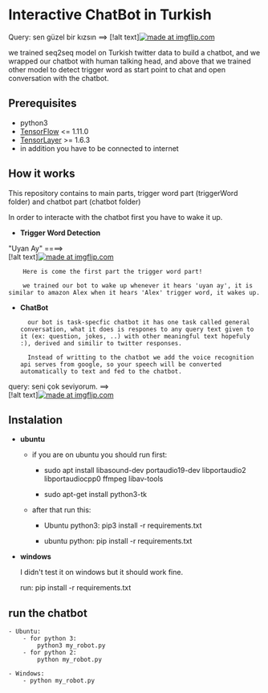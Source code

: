 # Interactive ChatBot in Turkish



Query: sen güzel bir kızsın ==> 
[!alt text]<a href="https://imgflip.com/gif/2z3m1p"><img src="https://i.imgflip.com/2z3m1p.gif" title="made at imgflip.com"/></a>

we trained seq2seq model on Turkish twitter data to build a chatbot, and we wrapped our chatbot with human talking head, and above that we trained other model to detect trigger word as start point to chat and open conversation with the chatbot.  

## Prerequisites
- python3
- [TensorFlow](https://github.com/tensorflow/tensorflow) <= 1.11.0
- [TensorLayer](https://github.com/zsdonghao/tensorlayer) >= 1.6.3
- in addition you have to be connected to internet 

## How it works

This repository  contains to main parts, trigger word part (triggerWord folder) and chatbot part (chatbot folder)

In order to interacte with the chatbot first you have to wake it up.

- **Trigger Word Detection**

"Uyan Ay" ====>    
[!alt text]<a href="https://imgflip.com/gif/2z3kt9"><img src="https://i.imgflip.com/2z3kt9.gif" title="made at imgflip.com"/></a>

        Here is come the first part the trigger word part!

		we trained our bot to wake up whenever it hears 'uyan ay', it is similar to amazon Alex when it hears 'Alex' trigger word, it wakes up.

- **ChatBot**

		our bot is task-specfic chatbot it has one task called general conversation, what it does is respones to any query text given to it (ex: question, jokes, ..) with other meaningful text hopefuly :), derived and similir to twitter responses.

		Instead of writting to the chatbot we add the voice recognition api serves from google, so your speech will be converted automatically to text and fed to the chatbot.

query: seni çok seviyorum. ==>  
[!alt text]<a href="https://imgflip.com/gif/2z3kw2"><img src="https://i.imgflip.com/2z3kw2.gif" title="made at imgflip.com"/></a>

## Instalation

- **ubuntu**

	- if you are on ubuntu you should run first:     

		- sudo apt install libasound-dev portaudio19-dev libportaudio2 libportaudiocpp0 ffmpeg libav-tools

		- sudo apt-get install python3-tk 

	- after that run this:

		- Ubuntu python3:
			pip3 install -r requirements.txt

		- ubuntu python:
			pip install -r requirements.txt

- **windows**

	I didn't test it on windows but it should work fine.

	run: pip install -r requirements.txt

## run the chatbot
	- Ubuntu:
		- for python 3: 
			python3 my_robot.py
		- for python 2:
			python my_robot.py

	- Windows:
		- python my_robot.py
